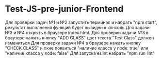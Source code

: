 # Test-JS-pre-junior-Frontend
Для проверки задач №1 и №2 запустить терминал и набрать "npm start", результат выполнения функций будет вывиден к консоль
Для задачи №3 и №4 открыть в браузере index.html.
Для проверки задачи №3 в браузере нажать кнопку "ADD CLASS" цвет текста "Test Class" должен измениться
Для проверки задачи №4 в браузере нажать кнопку "CHECK CLASS" и окне появиться "наличие класса у node: true" или "наличие класса у node: false"
Для запуска eslint набрать "npm run lint"